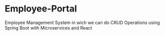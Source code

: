 # Employee-Portal
Employee Management System in wich we can do CRUD Operations using Spring Boot with Microservices and React
